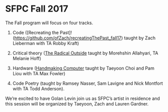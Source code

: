 # SFPC Fall 2017


The Fall program will focus on four tracks.

1. Code ([Recreating the Past]!(https://github.com/ofZach/recreatingThePast_fall17) taught by Zach Lieberman with TA Robby Kraft)

2. Critical theory ([The Radical Outside](https://github.com/morehshin/TheRadicalOutside) taught by Morehshin Allahyari, TA Melanie Hoff)

3. Hardware ([Handmaking Computer](https://github.com/tchoi8/HandmakingComputer) taught by Taeyoon Choi and Pam Liou with TA Max Fowler) 

4. Code Poetry (taught by Ramsey Nasser, Sam Lavigne and Nick Montfort with TA Todd Anderson). 

We’re excited to have Golan Levin join us as SFPC’s artist in residence and this session will be organized by Taeyoon, Zach and Lauren Gardner.

